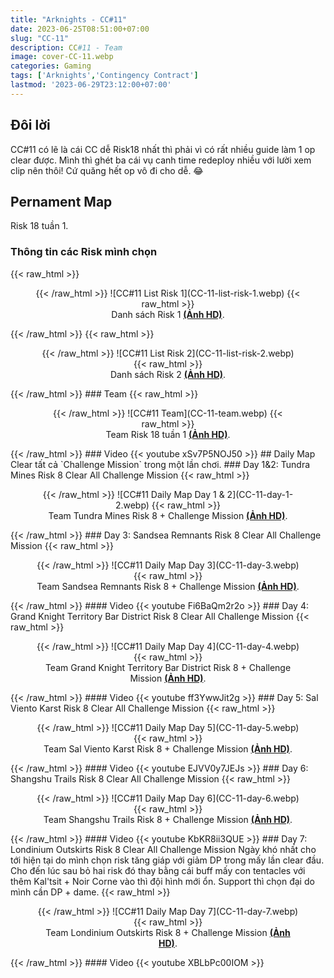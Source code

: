 ```yaml
---
title: "Arknights - CC#11"
date: 2023-06-25T08:51:00+07:00
slug: "CC-11"
description: CC#11 - Team
image: cover-CC-11.webp
categories: Gaming
tags: ['Arknights','Contingency Contract']
lastmod: '2023-06-29T23:12:00+07:00'
---
```

## Đôi lời  
CC#11 có lẽ là cái CC dễ Risk18 nhất thì phải vì có rất nhiều guide làm 1 op clear được. Mình thì ghét ba cái vụ canh time redeploy nhiều với lười xem clip nên thôi! Cứ quăng hết op vô đi cho dễ. 😂 
## Pernament Map
Risk 18 tuần 1.
### Thông tin các Risk mình chọn
{{< raw_html >}}  
<figure align="center">{{< /raw_html >}}
![CC#11 List Risk 1](CC-11-list-risk-1.webp)
{{< raw_html >}}  
<figcaption>Danh sách Risk 1 <a class="link" href="https://i.imgur.com/E6uNq6Q.png" target="_blank" rel="noopener"><b>(Ảnh HD)</b></a>.</figcaption>
</figure>{{< /raw_html >}}
{{< raw_html >}}  
<figure align="center">{{< /raw_html >}}
![CC#11 List Risk 2](CC-11-list-risk-2.webp)
{{< raw_html >}}  
<figcaption>Danh sách Risk 2 <a class="link" href="https://i.imgur.com/wqSu7eN.png" target="_blank" rel="noopener"><b>(Ảnh HD)</b></a>.</figcaption>
</figure>{{< /raw_html >}}
### Team  
{{< raw_html >}}  
<figure align="center">{{< /raw_html >}}
![CC#11 Team](CC-11-team.webp)
{{< raw_html >}}  
<figcaption>Team Risk 18 tuần 1 <a class="link" href="https://i.imgur.com/ee8Luxu.jpg" target="_blank" rel="noopener"><b>(Ảnh HD)</b></a>.</figcaption>
</figure>{{< /raw_html >}}
### Video
{{< youtube xSv7P5NOJ50 >}}
## Daily Map  
Clear tất cả `Challenge Mission` trong một lần chơi.  
### Day 1&2: Tundra Mines Risk 8 Clear All Challenge Mission  
{{< raw_html >}}  
<figure align="center">{{< /raw_html >}}
![CC#11 Daily Map Day 1 & 2](CC-11-day-1-2.webp)
{{< raw_html >}}  
<figcaption>Team Tundra Mines Risk 8 + Challenge Mission <a class="link" href="https://i.imgur.com/jeBFM9w.png" target="_blank" rel="noopener"><b>(Ảnh HD)</b></a>.</figcaption>
</figure>{{< /raw_html >}}
### Day 3: Sandsea Remnants Risk 8 Clear All Challenge Mission  
{{< raw_html >}}  
<figure align="center">{{< /raw_html >}}
![CC#11 Daily Map Day 3](CC-11-day-3.webp)
{{< raw_html >}}  
<figcaption>Team Sandsea Remnants Risk 8 + Challenge Mission <a class="link" href="https://i.imgur.com/rW2E0mj.png" target="_blank" rel="noopener"><b>(Ảnh HD)</b></a>.</figcaption>
</figure>{{< /raw_html >}}
#### Video  
{{< youtube Fi6BaQm2r2o >}}
### Day 4: Grand Knight Territory Bar District Risk 8 Clear All Challenge Mission  
{{< raw_html >}}  
<figure align="center">{{< /raw_html >}}
![CC#11 Daily Map Day 4](CC-11-day-4.webp)
{{< raw_html >}}  
<figcaption>Team Grand Knight Territory Bar District Risk 8 + Challenge Mission <a class="link" href="https://i.imgur.com/FrY4JC6.png" target="_blank" rel="noopener"><b>(Ảnh HD)</b></a>.</figcaption>
</figure>{{< /raw_html >}}
#### Video
{{< youtube ff3YwwJit2g >}}
### Day 5: Sal Viento Karst Risk 8 Clear All Challenge Mission  
{{< raw_html >}}  
<figure align="center">{{< /raw_html >}}
![CC#11 Daily Map Day 5](CC-11-day-5.webp)
{{< raw_html >}}  
<figcaption>Team Sal Viento Karst Risk 8 + Challenge Mission <a class="link" href="https://i.imgur.com/bT2QAyE.png" target="_blank" rel="noopener"><b>(Ảnh HD)</b></a>.</figcaption>
</figure>{{< /raw_html >}}
#### Video
{{< youtube EJVV0y7JEJs >}}
### Day 6: Shangshu Trails Risk 8 Clear All Challenge Mission  
{{< raw_html >}}  
<figure align="center">{{< /raw_html >}}
![CC#11 Daily Map Day 6](CC-11-day-6.webp)
{{< raw_html >}}  
<figcaption>Team Shangshu Trails Risk 8 + Challenge Mission <a class="link" href="https://i.imgur.com/l8I5cEB.png" target="_blank" rel="noopener"><b>(Ảnh HD)</b></a>.</figcaption>
</figure>{{< /raw_html >}}
#### Video
{{< youtube KbKR8ii3QUE >}}
### Day 7: Londinium Outskirts Risk 8 Clear All Challenge Mission  
Ngày khó nhất cho tới hiện tại do mình chọn risk tăng giáp với giảm DP trong mấy lần clear đầu. Cho đến lúc sau bỏ hai risk đó thay bằng cái buff mấy con tentacles với thêm Kal'tsit + Noir Corne vào thì đội hình mới ổn. Support thì chọn đại do mình cần DP + dame.  
{{< raw_html >}}  
<figure align="center">{{< /raw_html >}}
![CC#11 Daily Map Day 7](CC-11-day-7.webp)
{{< raw_html >}}  
<figcaption>Team Londinium Outskirts Risk 8 + Challenge Mission <a class="link" href="https://i.imgur.com/G6BsJYt.png" target="_blank" rel="noopener"><b>(Ảnh HD)</b></a>.</figcaption>
</figure>{{< /raw_html >}}
#### Video
{{< youtube XBLbPc00IOM >}}
